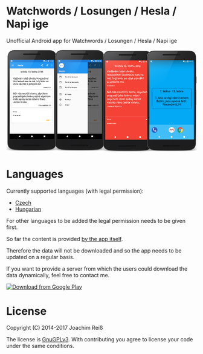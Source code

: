 Watchwords / Losungen / Hesla / Napi ige
=======================
Unofficial Android app for Watchwords / Losungen / Hesla / Napi ige

<a href="https://play.google.com/store/apps/details?id=de.reiss.android.losungen"><img src="https://github.com/JoachimR/LosungenApi16/blob/master/art/github_promo.png"></a>

# Languages

Currently supported languages (with legal permission):
 - <a href="http://hesla.dulos.cz/">Czech</a>
 - <a href="http://www.evangelikus.hu/lelki-taplalek/napiige">Hungarian</a>
 
For other languages to be added the legal permission needs to be given first.

So far the content is provided <a href="https://github.com/JoachimR/LosungenApi16/tree/master/app/src/main/res/raw">by the app itself</a>.

Therefore the data will not be downloaded and so the app needs to be updated on a regular basis.

If you want to provide a server from which the users could download the data dynamically, feel free to contact me.

[![Download from Google Play](https://play.google.com/intl/en_us/badges/images/generic/en_badge_web_generic.png "Get it on Google Play")](https://play.google.com/store/apps/details?id=de.reiss.android.losungen)

# License
Copyright (C) 2014-2017 Joachim Reiß

The license is [GnuGPLv3](https://github.com/JoachimR/LosungenApi16/blob/master/LICENSE). With contributing you agree to license your code under the same conditions.

